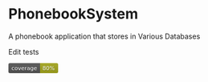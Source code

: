 # PhonebookSystem

A phonebook application that stores in Various Databases

Edit tests

<?xml version="1.0" encoding="UTF-8"?>
<svg xmlns="http://www.w3.org/2000/svg" width="99" height="20">
    <linearGradient id="b" x2="0" y2="100%">
        <stop offset="0" stop-color="#bbb" stop-opacity=".1"/>
        <stop offset="1" stop-opacity=".1"/>
    </linearGradient>
    <mask id="a">
        <rect width="99" height="20" rx="3" fill="#fff"/>
    </mask>
    <g mask="url(#a)">
        <path fill="#555" d="M0 0h63v20H0z"/>
        <path fill="#a4a61d" d="M63 0h36v20H63z"/>
        <path fill="url(#b)" d="M0 0h99v20H0z"/>
    </g>
    <g fill="#fff" text-anchor="middle" font-family="DejaVu Sans,Verdana,Geneva,sans-serif" font-size="11">
        <text x="31.5" y="15" fill="#010101" fill-opacity=".3">coverage</text>
        <text x="31.5" y="14">coverage</text>
        <text x="80" y="15" fill="#010101" fill-opacity=".3">80%</text>
        <text x="80" y="14">80%</text>
    </g>
</svg>
